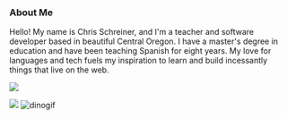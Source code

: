 

<h3>About Me</h3>

<p>Hello! My name is Chris Schreiner, and I'm a teacher and software developer based in beautiful Central Oregon. I have a master's degree in education and have been teaching Spanish for eight years. My love for languages and tech fuels my inspiration to learn and build incessantly things that live on the web.</p>

<img src="C:/Users/chris/Desktop/dinogif.gif">

![](dinogif.gif)
![dinogif](https://github.com/chrisjschreiner/chrisjschreiner/assets/82328598/e12fd65e-3c0f-44a0-bf54-97a9f76946af)

<!--
**chrisjschreiner/chrisjschreiner** is a ✨ _special_ ✨ repository because its `README.md` (this file) appears on your GitHub profile.

Here are some ideas to get you started:

- 🔭 I’m currently working on ...
- 🌱 I’m currently learning ...
- 👯 I’m looking to collaborate on ...
- 🤔 I’m looking for help with ...
- 💬 Ask me about ...
- 📫 How to reach me: ...
- 😄 Pronouns: ...
- ⚡ Fun fact: ...
-->
